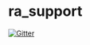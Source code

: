 # ra_support

[![Gitter](https://badges.gitter.im/jedrek1993/ra_support.svg)](https://gitter.im/jedrek1993/ra_support?utm_source=badge&utm_medium=badge&utm_campaign=pr-badge&utm_content=badge)